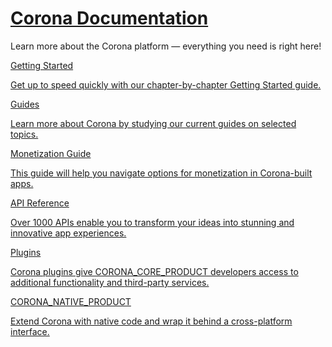 
<style>

#footer, hr, #TOC {
    display: none !important;
}

.section.level1 {
	left: 0px !important;
}

</style>

<div class="doc-items">

<div class="section level1" id="corona-documentation">
<h1>
<a href="#TOC">Corona Documentation</a>
</h1>

Learn more about the Corona platform &mdash; everything you need is right here!

<div style="max-width: 1120px;">

<!-- Getting Started -->
<div class="itembox">
<a href="guide/programming/index.html">
<div class="itembox-header">
<div class="itembox-icon fa fa-forward" style="font-size: 24px; padding-right: 6px;"></div>

Getting Started

</div>

Get up to speed quickly with our <nobr>chapter-by-chapter</nobr> Getting Started guide.

</a>
</div>


<!-- Guides -->
<div class="itembox">
<a href="guide/index.html">
<div class="itembox-header">
<div class="itembox-icon fa fa-eye" style="font-size: 26px; padding-right: 8px;"></div>

Guides

</div>

Learn more about Corona by studying our current guides on selected topics.

</a>
</div>


<!-- Monetization Guide -->
<div class="itembox">
<a href="guide/monetization/monetization/index.html">
<div class="itembox-header">
<div class="itembox-icon fa fa-dollar" style="font-size: 23px; padding-right: 8px;"></div>

Monetization Guide

</div>

This guide will help you navigate options for monetization in <nobr>Corona-built</nobr> apps.

</a>
</div>


<!-- API Reference -->
<div class="itembox">
<a href="api/index.html">
<div class="itembox-header">
<div class="itembox-icon fa fa-cog"></div>

API Reference

</div>

Over 1000 APIs enable you to transform your ideas into stunning and innovative app experiences.

</a>
</div>


<!-- Plugins -->
<div class="itembox">
<a href="plugin/index.html">
<div class="itembox-header">
<div class="itembox-icon fa fa-plug" style="font-size: 24px; padding-right: 8px;"></div>

Plugins

</div>

Corona plugins give CORONA_CORE_PRODUCT developers access to additional functionality and <nobr>third-party</nobr> services.

</a>
</div>


<!-- Corona Native -->
<div class="itembox">
<a href="native/index.html">
<div class="itembox-header">
<div class="itembox-icon fa fa-tachometer"></div>

CORONA_NATIVE_PRODUCT

</div>

Extend Corona with native code and wrap it behind a <nobr>cross-platform</nobr> interface.

</a>
</div>


<!-- CoronaCards -->
<!---
<div class="itembox">
<a href="coronacards/index.html">
<div class="itembox-header">
<div class="itembox-icon fa fa-clone"></div>

CoronaCards

</div>

Use CoronaCards to mix interactive content into your existing native apps.

</a>
</div>
-->


</div>
</div>
<!-- Grid Items ends here -->

</div>
<div class="clear"></div>
